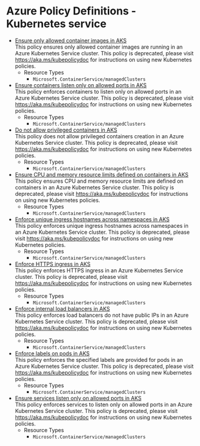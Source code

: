 # Azure Policy Definitions - Kubernetes service

* [Ensure only allowed container images in AKS](https://github.com/Azure/azure-policy/tree/master/built-in-policies/policyDefinitions/Kubernetes%20service/ContainerAllowedImages_EnforceRegoPolicy.json)  
  This policy ensures only allowed container images are running in an Azure Kubernetes Service cluster. This policy is deprecated, please visit https://aka.ms/kubepolicydoc for instructions on using new Kubernetes policies. 
  * Resource Types 
    * `Microsoft.ContainerService/managedClusters` 
* [Ensure containers listen only on allowed ports in AKS](https://github.com/Azure/azure-policy/tree/master/built-in-policies/policyDefinitions/Kubernetes%20service/ContainerAllowedPorts_EnforceRegoPolicy.json)  
  This policy enforces containers to listen only on allowed ports in an Azure Kubernetes Service cluster. This policy is deprecated, please visit https://aka.ms/kubepolicydoc for instructions on using new Kubernetes policies. 
  * Resource Types 
    * `Microsoft.ContainerService/managedClusters` 
* [Do not allow privileged containers in AKS](https://github.com/Azure/azure-policy/tree/master/built-in-policies/policyDefinitions/Kubernetes%20service/ContainerNoPrivilege_EnforceRegoPolicy.json)  
  This policy does not allow privileged containers creation in an Azure Kubernetes Service cluster. This policy is deprecated, please visit https://aka.ms/kubepolicydoc for instructions on using new Kubernetes policies. 
  * Resource Types 
    * `Microsoft.ContainerService/managedClusters` 
* [Ensure CPU and memory resource limits defined on containers in AKS](https://github.com/Azure/azure-policy/tree/master/built-in-policies/policyDefinitions/Kubernetes%20service/ContainerResourceLimits_EnforceRegoPolicy.json)  
  This policy ensures CPU and memory resource limits are defined on containers in an Azure Kubernetes Service cluster. This policy is deprecated, please visit https://aka.ms/kubepolicydoc for instructions on using new Kubernetes policies. 
  * Resource Types 
    * `Microsoft.ContainerService/managedClusters` 
* [Enforce unique ingress hostnames across namespaces in AKS](https://github.com/Azure/azure-policy/tree/master/built-in-policies/policyDefinitions/Kubernetes%20service/IngressHostnamesConflict_EnforceRegoPolicy.json)  
  This policy enforces unique ingress hostnames across namespaces in an Azure Kubernetes Service cluster. This policy is deprecated, please visit https://aka.ms/kubepolicydoc for instructions on using new Kubernetes policies. 
  * Resource Types 
    * `Microsoft.ContainerService/managedClusters` 
* [Enforce HTTPS ingress in AKS](https://github.com/Azure/azure-policy/tree/master/built-in-policies/policyDefinitions/Kubernetes%20service/IngressHttpsOnly_EnforceRegoPolicy.json)  
  This policy enforces HTTPS ingress in an Azure Kubernetes Service cluster. This policy is deprecated, please visit https://aka.ms/kubepolicydoc for instructions on using new Kubernetes policies. 
  * Resource Types 
    * `Microsoft.ContainerService/managedClusters` 
* [Enforce internal load balancers in AKS](https://github.com/Azure/azure-policy/tree/master/built-in-policies/policyDefinitions/Kubernetes%20service/LoadbalancerNoPublicIPs_EnforceRegoPolicy.json)  
  This policy enforces load balancers do not have public IPs in an Azure Kubernetes Service cluster. This policy is deprecated, please visit https://aka.ms/kubepolicydoc for instructions on using new Kubernetes policies. 
  * Resource Types 
    * `Microsoft.ContainerService/managedClusters` 
* [Enforce labels on pods in AKS](https://github.com/Azure/azure-policy/tree/master/built-in-policies/policyDefinitions/Kubernetes%20service/PodEnforceLabels_EnforceRegoPolicy.json)  
  This policy enforces the specified labels are provided for pods in an Azure Kubernetes Service cluster. This policy is deprecated, please visit https://aka.ms/kubepolicydoc for instructions on using new Kubernetes policies. 
  * Resource Types 
    * `Microsoft.ContainerService/managedClusters` 
* [Ensure services listen only on allowed ports in AKS](https://github.com/Azure/azure-policy/tree/master/built-in-policies/policyDefinitions/Kubernetes%20service/ServiceAllowedPorts_EnforceRegoPolicy.json)  
  This policy enforces services to listen only on allowed ports in an Azure Kubernetes Service cluster. This policy is deprecated, please visit https://aka.ms/kubepolicydoc for instructions on using new Kubernetes policies. 
  * Resource Types 
    * `Microsoft.ContainerService/managedClusters` 
